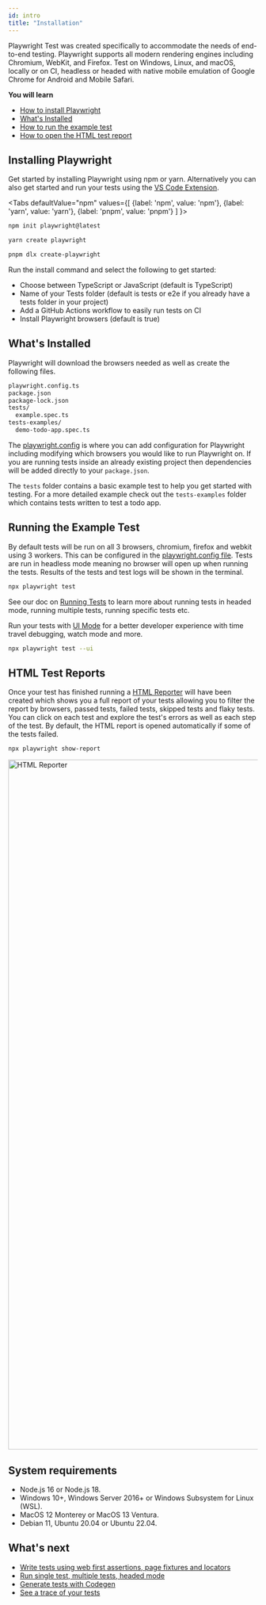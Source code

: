 ```yaml
---
id: intro
title: "Installation"
---
```


Playwright Test was created specifically to accommodate the needs of end-to-end testing. Playwright supports all modern rendering engines including Chromium, WebKit, and Firefox. Test on Windows, Linux, and macOS, locally or on CI, headless or headed with native mobile emulation of Google Chrome for Android and Mobile Safari.

**You will learn**

- [How to install Playwright](/intro.md#installing-playwright)
- [What's Installed](/intro.md#whats-installed)
- [How to run the example test](/intro.md#running-the-example-test)
- [How to open the HTML test report](/intro.md#html-test-reports)


## Installing Playwright

Get started by installing Playwright using npm or yarn. Alternatively you can also get started and run your tests using the [VS Code Extension](./getting-started-vscode.md).

<Tabs
  defaultValue="npm"
  values={[
    {label: 'npm', value: 'npm'},
    {label: 'yarn', value: 'yarn'},
    {label: 'pnpm', value: 'pnpm'}
  ]
}>
<TabItem value="npm">

```bash
npm init playwright@latest
```

</TabItem>

<TabItem value="yarn">

```bash
yarn create playwright
```

</TabItem>

<TabItem value="pnpm">

```bash
pnpm dlx create-playwright
```

</TabItem>
</Tabs>


Run the install command and select the following to get started:
 - Choose between TypeScript or JavaScript (default is TypeScript)
 - Name of your Tests folder (default is tests or e2e if you already have a tests folder in your project)
 - Add a GitHub Actions workflow to easily run tests on CI
 - Install Playwright browsers (default is true)


## What's Installed

Playwright will download the browsers needed as well as create the following files.

```bash
playwright.config.ts
package.json
package-lock.json
tests/
  example.spec.ts
tests-examples/
  demo-todo-app.spec.ts
```

The [playwright.config](./test-configuration.md) is where you can add configuration for Playwright including modifying which browsers you would like to run Playwright on. If you are running tests inside an already existing project then dependencies will be added directly to your `package.json`.

The `tests` folder contains a basic example test to help you get started with testing. For a more detailed example check out the `tests-examples` folder which contains tests written to test a todo app.

## Running the Example Test

By default tests will be run on all 3 browsers, chromium, firefox and webkit using 3 workers. This can be configured in the [playwright.config file](./test-configuration.md). Tests are run in headless mode meaning no browser will open up when running the tests. Results of the tests and test logs will be shown in the terminal.

```bash
npx playwright test
```

See our doc on [Running Tests](./running-tests.md) to learn more about running tests in headed mode, running multiple tests, running specific tests etc.

Run your tests with [UI Mode](./test-ui-mode.md) for a better developer experience with time travel debugging, watch mode and more.

```bash
npx playwright test --ui
```

## HTML Test Reports

Once your test has finished running a [HTML Reporter](./test-reporters.md#html-reporter) will have been created which shows you a full report of your tests allowing you to filter the report by browsers, passed tests, failed tests, skipped tests and flaky tests. You can click on each test and explore the test's errors as well as each step of the test. By default, the HTML report is opened automatically if some of the tests failed.

```bash
npx playwright show-report
```

<img width="1392" alt="HTML Reporter" src="https://user-images.githubusercontent.com/13063165/212743312-edf1e8ed-3fc2-48aa-9c93-24ae3e36504d.png" />

## System requirements

- Node.js 16 or Node.js 18.
- Windows 10+, Windows Server 2016+ or Windows Subsystem for Linux (WSL).
- MacOS 12 Monterey or MacOS 13 Ventura.
- Debian 11, Ubuntu 20.04 or Ubuntu 22.04.

## What's next

- [Write tests using web first assertions, page fixtures and locators](./writing-tests.md)
- [Run single test, multiple tests, headed mode](./running-tests.md)
- [Generate tests with Codegen](./codegen-intro.md)
- [See a trace of your tests](./trace-viewer-intro.md)
